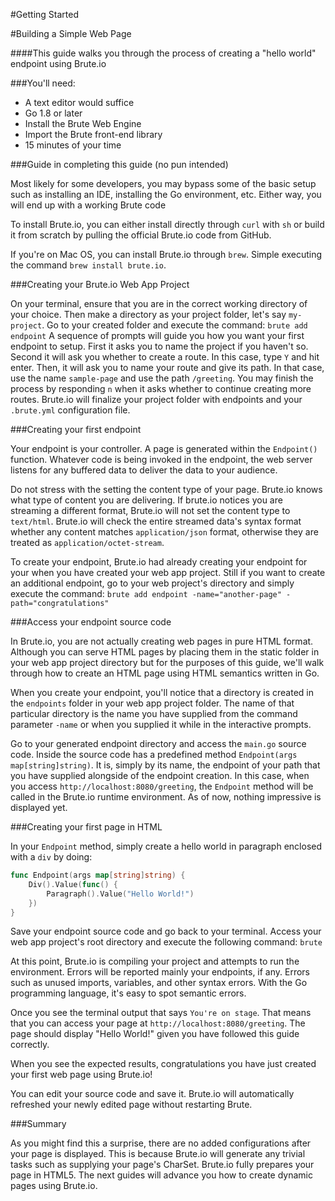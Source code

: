 #Getting Started

#Building a Simple Web Page

####This guide walks you through the process of creating a "hello world" endpoint using Brute.io

###You'll need:
- A text editor would suffice
- Go 1.8 or later
- Install the Brute Web Engine
- Import the Brute front-end library
- 15 minutes of your time

###Guide in completing this guide (no pun intended)

Most likely for some developers, you may bypass some of the basic setup such as installing an IDE, installing the Go environment, etc. Either way, you will end up with a working Brute code

To install Brute.io, you can either install directly through `curl` with `sh` or build it from scratch by pulling the official Brute.io code from GitHub.

If you're on Mac OS, you can install Brute.io through `brew`. Simple executing the command `brew install brute.io`.

###Creating your Brute.io Web App Project

On your terminal, ensure that you are in the correct working directory of your choice. Then make a directory as your project folder, let's say `my-project`. Go to your created folder and execute the command:
`brute add endpoint`
A sequence of prompts will guide you how you want your first endpoint to setup. First it asks you to name the project if you haven't so. Second it will ask you whether to create a route. In this case, type `Y` and hit enter. Then, it will ask you to name your route and give its path. In that case, use the name `sample-page` and use the path `/greeting`. You may finish the process by responding `n` when it asks whether to continue creating more routes. Brute.io will finalize your project folder with endpoints and your `.brute.yml` configuration file.

###Creating your first endpoint

Your endpoint is your controller. A page is generated within the `Endpoint()` function. Whatever code is being invoked in the endpoint, the web server listens for any buffered data to deliver the data to your audience. 

Do not stress with the setting the content type of your page. Brute.io knows what type of content you are delivering. If brute.io notices you are streaming a different format, Brute.io will not set the content type to `text/html`. Brute.io will check the entire streamed data's syntax format whether any content matches `application/json` format, otherwise they are treated as `application/octet-stream`.

To create your endpoint, Brute.io had already creating your endpoint for your when you have created your web app project. Still if you want to create an additional endpoint, go to your web project's directory and simply execute the command:
`brute add endpoint -name="another-page" -path="congratulations"`

###Access your endpoint source code

In Brute.io, you are not actually creating web pages in pure HTML format. Although you can serve HTML pages by placing them in the static folder in your web app project directory but for the purposes of this guide, we'll walk through how to create an HTML page using HTML semantics written in Go.

When you create your endpoint, you'll notice that a directory is created in the `endpoints` folder in your web app project folder. The name of that particular directory is the name you have supplied from the command parameter `-name` or when you supplied it while in the interactive prompts.

Go to your generated endpoint directory and access the `main.go` source code. Inside the source code has a predefined method `Endpoint(args map[string]string)`. It is, simply by its name, the endpoint of your path that you have supplied alongside of the endpoint creation. In this case, when you access `http://localhost:8080/greeting`, the `Endpoint` method will be called in the Brute.io runtime environment. As of now, nothing impressive is displayed yet.

###Creating your first page in HTML

In your `Endpoint` method, simply create a hello world in paragraph enclosed with a `div` by doing:

```go
func Endpoint(args map[string]string) {
	Div().Value(func() {
		Paragraph().Value("Hello World!")
	})
}
```

Save your endpoint source code and go back to your terminal. Access your web app project's root directory and execute the following command:
`brute`

At this point, Brute.io is compiling your project and attempts to run the environment. Errors will be reported mainly your endpoints, if any. Errors such as unused imports, variables, and other syntax errors. With the Go programming language, it's easy to spot semantic errors.

Once you see the terminal output that says `You're on stage`. That means that you can access your page at `http://localhost:8080/greeting`. The page should display "Hello World!" given you have followed this guide correctly.

When you see the expected results, congratulations you have just created your first web page using Brute.io!

You can edit your source code and save it. Brute.io will automatically refreshed your newly edited page without restarting Brute.

###Summary

As you might find this a surprise, there are no added configurations after your page is displayed. This is because Brute.io will generate any trivial tasks such as supplying your page's CharSet. Brute.io fully prepares your page in HTML5. The next guides will advance you how to create dynamic pages using Brute.io.